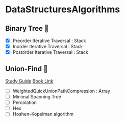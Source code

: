# DataStructuresAlgorithms
## Binary Tree  :evergreen_tree: 
- [x] Preorder Iterative Traversal : Stack
- [x] Inorder Iterative Traversal : Stack
- [x] Postorder Iterative Traversal : Stack

## Union-Find :rocket:
[Study Guide](https://www.cs.princeton.edu/courses/archive/fall19/cos226/lectures/study/15UnionFind.html)
[Book Link](https://algs4.cs.princeton.edu/15uf/)
- [ ] WeightedQuickUnionPathCompression : Array
- [ ] Minimal Spanning Tree
- [ ] Percolation
- [ ] Hex
- [ ] Hoshen–Kopelman algorithm
